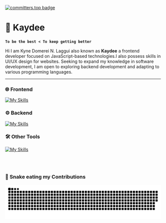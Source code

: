 [![committers.top badge](https://user-badge.committers.top/philippines/USERNAME.svg)](https://user-badge.committers.top/philippines/KyneLaggui)
# 🐧 Kaydee

**`To be the best < To keep getting better`**

Hi I am Kyne Domerei N. Laggui also known as **Kaydee** a frontend developer focused on JavaScript-based technologies.I also possess skills in UI/UX design for websites. Seeking to expand my knowledge in software development, I am open to exploring backend development and adapting to various programming languages.

---

### 🌐 Frontend
[![My Skills](https://skillicons.dev/icons?i=react,redux,next,vite,wordpress,tailwind,bootstrap,sass,html,css)](https://skillicons.dev)

### ⚙️ Backend
[![My Skills](https://skillicons.dev/icons?i=nodejs,express,supabase,mysql,firebase,python,laravel)](https://skillicons.dev)

### 🛠 Other Tools
[![My Skills](https://skillicons.dev/icons?i=vscode,github,gitlab,vercel,figma,photoshop,linux,unity)](https://skillicons.dev)

<br />

#


### 🐍 Snake eating my Contributions  

<div align="center">

  <img alt="snake eating my contributions" src="https://raw.githubusercontent.com/KyneLaggui/KyneLaggui/output/github-contribution-grid-snake-dark.svg" />
</div>

#






